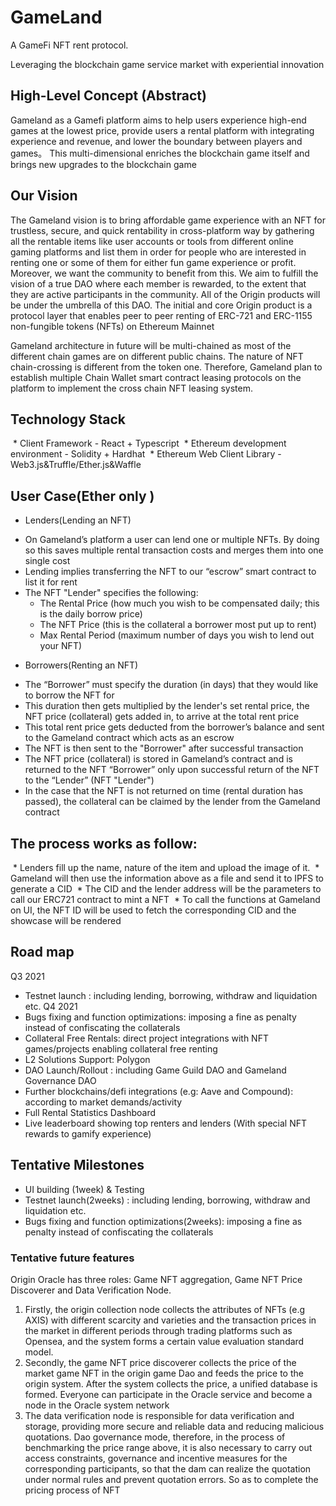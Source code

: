 # GameLand
A GameFi NFT rent protocol.

Leveraging the blockchain game service market with experiential innovation

## High-Level Concept (Abstract)
Gameland as a Gamefi platform aims to help users experience high-end games at the lowest price, provide users a rental platform with integrating experience and revenue, and lower the boundary between players and games。
This multi-dimensional enriches the blockchain game itself and brings new upgrades to the blockchain game


## Our Vision 
The Gameland vision is to bring affordable game experience with an NFT for trustless, secure, and quick rentability in cross-platform way by gathering all the rentable items like user accounts or tools from different online gaming platforms and list them in order for people who are interested in renting one or some of them for either fun game experience or profit. 
Moreover, we want the community to benefit from this. We aim to fulfill the vision of a true DAO where each member is rewarded, to the extent that they are active participants in the community. All of the Origin products will be under the umbrella of this DAO.
The initial and core Origin product is a protocol layer that enables peer to peer renting of ERC-721 and ERC-1155 non-fungible tokens (NFTs) on Ethereum Mainnet

Gameland architecture in future will be multi-chained as most of the different chain games are on different public chains.
The nature of NFT chain-crossing is different from the token one. Therefore, Gameland plan to establish multiple Chain Wallet smart contract leasing protocols on the platform to implement the cross chain NFT leasing system.


## Technology Stack
 *  Client Framework - React + Typescript 
 *  Ethereum development environment - Solidity + Hardhat
 *  Ethereum Web Client Library - Web3.js&Truffle/Ether.js&Waffle

## User Case(Ether only )
- Lenders(Lending an NFT)
* On Gameland’s platform a user can lend one or multiple NFTs. By doing so this saves multiple rental transaction costs and merges them into one single cost
* Lending implies transferring the NFT to our “escrow” smart contract to list it for rent
* The NFT "Lender" specifies the following:
    * The Rental Price (how much you wish to be compensated daily; this is the daily borrow price)
    * The NFT Price (this is the collateral a borrower most put up to rent)
    * Max Rental Period (maximum number of days you wish to lend out your NFT)

- Borrowers(Renting an NFT)
* The “Borrower” must specify the duration (in days) that they would like to borrow the NFT for
* This duration then gets multiplied by the lender's set rental price, the NFT price (collateral) gets added in, to arrive at the total rent price
* This total rent price gets deducted from the borrower’s balance and sent to the Gameland contract which acts as an escrow
* The NFT is then sent to the "Borrower" after successful transaction
* The NFT price (collateral) is stored in Gameland’s contract and is returned to the NFT “Borrower” only upon successful return of the NFT to the “Lender” (NFT "Lender")
* In the case that the NFT is not returned on time (rental duration has passed), the collateral can be claimed by the lender from the Gameland contract

## The process works as follow:
 *  Lenders fill up the name, nature of the item and upload the image of it.
 *  Gameland will then use the information above as a file and send it to IPFS to generate a CID
 *  The CID and the lender address will be the parameters to call our ERC721 contract to mint a NFT
 *  To call the functions at Gameland on UI, the NFT ID will be used to fetch the corresponding CID and the showcase will be rendered

## Road map 
Q3 2021
*  Testnet launch : including lending, borrowing, withdraw and liquidation etc.
Q4 2021
*  Bugs fixing and function optimizations: imposing a fine as penalty instead of confiscating the collaterals
*  Collateral Free Rentals: direct project integrations with NFT games/projects enabling collateral free renting
* L2 Solutions Support: Polygon
*  DAO Launch/Rollout : including Game Guild DAO and Gameland Governance DAO 
* Further blockchains/defi integrations (e.g: Aave and Compound):  according to market demands/activity
* Full Rental Statistics Dashboard
* Live leaderboard showing top renters and lenders (With special NFT rewards to gamify experience)

## Tentative Milestones
*  UI building (1week) & Testing
*  Testnet launch(2weeks) : including lending, borrowing, withdraw and liquidation etc. 
*  Bugs fixing and function optimizations(2weeks): imposing a fine as penalty instead of confiscating the collaterals

### Tentative future features
Origin Oracle has three roles: Game NFT aggregation, Game NFT Price Discoverer and Data Verification Node.
1. Firstly, the origin collection node collects the attributes of NFTs (e.g AXIS) with different scarcity and varieties and the transaction prices in the market in different periods through trading platforms such as Opensea, and the system forms a certain value evaluation standard model.
2. Secondly, the game NFT price discoverer collects the price of the market game NFT in the origin game Dao and feeds the price to the origin system. After the system collects the price, a unified database is formed. Everyone can participate in the Oracle service and become a node in the Oracle system network
3. The data verification node is responsible for data verification and storage, providing more secure and reliable data and reducing malicious quotations.
Dao governance mode, therefore, in the process of benchmarking the price range above, it is also necessary to carry out access constraints, governance and incentive measures for the corresponding participants, so that the dam can realize the quotation under normal rules and prevent quotation errors. So as to complete the pricing process of NFT
